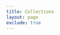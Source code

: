 ```yaml
---
title: Collections
layout: page
exclude: true
---
```




<!--stackedit_data:
eyJoaXN0b3J5IjpbMjIyNTQ1MzU2XX0=
-->
